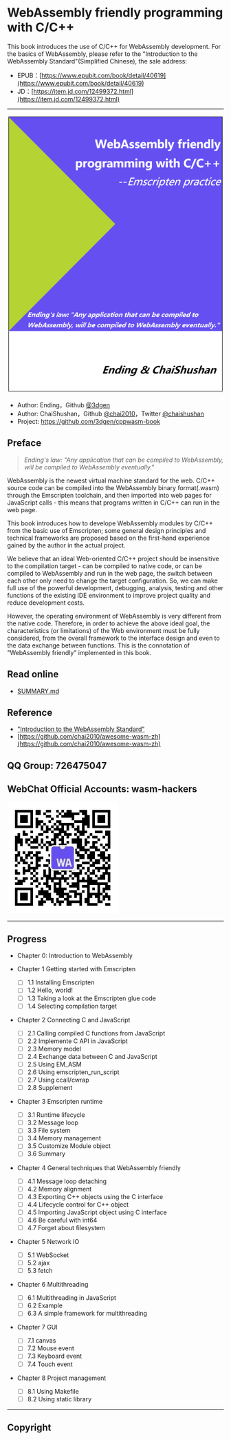 #  WebAssembly friendly programming with C/C++

This book introduces the use of C/C++ for WebAssembly development. For the basics of WebAssembly, please refer to the "Introduction to the WebAssembly Standard"(Simplified Chinese), the sale address:

- EPUB：[https://www.epubit.com/book/detail/40619](https://www.epubit.com/book/detail/40619)
- JD：[https://item.jd.com/12499372.html](https://item.jd.com/12499372.html)

----

![](cover.png)

- Author: Ending，Github [@3dgen](https://github.com/3dgen)
- Author: ChaiShushan，Github [@chai2010](https://github.com/chai2010)，Twitter [@chaishushan](https://twitter.com/chaishushan)
- Project: https://github.com/3dgen/cppwasm-book

## Preface

> *Ending's law: "Any application that can be compiled to WebAssembly, will be compiled to WebAssembly eventually."*

WebAssembly is the newest virtual machine standard for the web. C/C++ source code can be compiled into the WebAssembly binary format(.wasm) through the Emscripten toolchain, and then imported into web pages for JavaScript calls - this means that programs written in C/C++ can run in the web page.

This book introduces how to develope WebAssembly modules by C/C++ from the basic use of Emscripten; some general design principles and technical frameworks are proposed based on the first-hand experience gained by the author in the actual project.

We believe that an ideal Web-oriented C/C++ project should be insensitive to the compilation target - can be compiled to native code, or can be compiled to WebAssembly and run in the web page, the switch between each other only need to change the target configuration. So, we can make full use of the powerful development, debugging, analysis, testing and other functions of the existing IDE environment to improve project quality and reduce development costs.

However, the operating environment of WebAssembly is very different from the native code. Therefore, in order to achieve the above ideal goal, the characteristics (or limitations) of the Web environment must be fully considered, from the overall framework to the interface design and even to the data exchange between functions. This is the connotation of "WebAssembly friendly" implemented in this book.

## Read online

- [SUMMARY.md](SUMMARY.md)

## Reference

- ["Introduction to the WebAssembly Standard"](https://www.epubit.com/book/detail/40619)
- [https://github.com/chai2010/awesome-wasm-zh](https://github.com/chai2010/awesome-wasm-zh)

## QQ Group: 726475047

## WebChat Official Accounts: wasm-hackers

![](weixin-wasm-hackers.jpg)


----

## Progress

* Chapter 0: Introduction to WebAssembly

* Chapter 1 Getting started with Emscripten
  * [ ] 1.1 Installing Emscripten
  * [ ] 1.2 Hello, world!
  * [ ] 1.3 Taking a look at the Emscripten glue code
  * [ ] 1.4 Selecting compilation target

* Chapter 2 Connecting C and JavaScript
  * [ ] 2.1 Calling compiled C functions from JavaScript
  * [ ] 2.2 Implemente C API in JavaScript
  * [ ] 2.3 Memory model
  * [ ] 2.4 Exchange data between C and JavaScript
  * [ ] 2.5 Using EM_ASM
  * [ ] 2.6 Using emscripten_run_script
  * [ ] 2.7 Using ccall/cwrap
  * [ ] 2.8 Supplement

* Chapter 3 Emscripten runtime
  * [ ] 3.1 Runtime lifecycle
  * [ ] 3.2 Message loop
  * [ ] 3.3 File system
  * [ ] 3.4 Memory management
  * [ ] 3.5 Customize Module object
  * [ ] 3.6 Summary

* Chapter 4 General techniques that WebAssembly friendly
  * [ ] 4.1 Message loop detaching
  * [ ] 4.2 Memory alignment
  * [ ] 4.3 Exporting C++ objects using the C interface
  * [ ] 4.4 Lifecycle control for C++ object
  * [ ] 4.5 Importing JavaScript object using C interface
  * [ ] 4.6 Be careful with int64
  * [ ] 4.7 Forget about filesystem

* Chapter 5 Network IO
  * [ ] 5.1 WebSocket
  * [ ] 5.2 ajax
  * [ ] 5.3 fetch

* Chapter 6 Multithreading
  * [ ] 6.1 Multithreading in JavaScript
  * [ ] 6.2 Example
  * [ ] 6.3 A simple framework for multithreading

* Chapter 7 GUI
  * [ ] 7.1 canvas
  * [ ] 7.2 Mouse event
  * [ ] 7.3 Keyboard event
  * [ ] 7.4 Touch event

* Chapter 8 Project management
  * [ ] 8.1 Using Makefile
  * [ ] 8.2 Using static library

----

## Copyright


